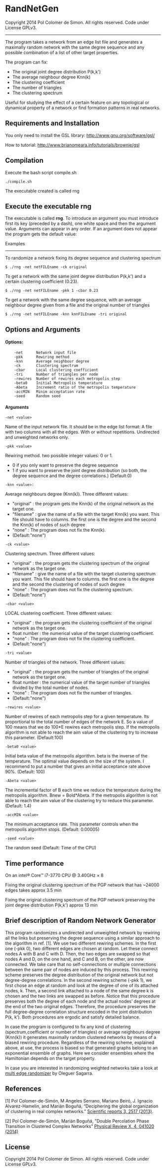 RandNetGen
========================================================================

 Copyright 2014 Pol Colomer de Simon. All rights reserved. Code under License GPLv3.
______________________________________________________________________________________

The program takes a network from an edge list file and generates a maximally random network with the same degree sequence and any possible combination of a list of other target properties.

The program can fix:
* The original joint degree distribution P(k,k')
* The average neighbour degree Knn(k)
* The clustering coefficient
* The number of triangles
* The clustering spectrum
 
Useful for studying the effect of a certain feature on any topological or dynamical property of a network or find formation patterns in real networks. 

## Requirements and Installation

  You only need to install the GSL library: http://www.gnu.org/software/gsl/
  
  How to tutorial: http://www.brianomeara.info/tutorials/brownie/gsl

## Compilation

  Execute the bash script compile.sh

    ./compile.sh

  The executable created is called rng


## Execute the executable rng

The executable is called **rng**. To introduce an argument you must introduce first its key (preceded by a dash), one white space and then the argument value. 
Arguments can appear in any order. If an argument does not appear the program gets the default value:

Examples
______________
 To randomize a network fixing its degree sequence and clustering spectrum
 
 	$ ./rng -net netFILEname -ck original
 
 
 To get a network with the same joint degree distribution P(k,k') and a certain clustering coefficient (0.23).
 
 	$ ./rng -net netFILEname -pkk 1 -cbar 0.23
 
 
 To get a network with the same degree sequence, with an average neighbour degree given from a file and the original number of triangles
 
 	$ ./rng -net netFILEname -knn knnFILEname -tri original
 
 
 
## Options and Arguments

#### Options:
```
	-net      Network input file
	-pkk      Rewiring method
	-knn      Average neighbour degree
	-ck       Clustering spectrum
	-cbar     Local clustering coefficient
	-tri      Number of triangles per node
	-rewires  Number of rewires each metropolis step
	-beta0    Initial Metropolis temperature 
	-Abeta    Increment ratio of the metropolis temperature 
	-accMIN   Minim acceptation rate
	-seed     Random seed
```
#### Arguments
```
-net <value>
```
Name of the input network file. It should be in the edge list format: 
A file with two columns with all the edges. With or without repetitions.
Undirected and unweighted networks only.

```
-pkk <value>
```
Rewiring method. two possible integer values: 0 or 1.
  * 0 if you only want to preserve the degree sequence
  * 1 if you want to preserve the joint degree distribution (so both, the degree sequence and the degree correlations.)
(Default:0)

```
-knn <value>:
```
Average neighbours degree (Knn(k)). Three different values:
  * "original" : the program gets the Knn(k) of the original network as the target one.
  * "filename" : give the name of a file with the target Knn(k) you want. This file should have to columns. the first one is the degree and the second the Knn(k) of nodes of such degree
  * "none"     : The program does not fix the Knn(k).
  * (Default:"none")

```
-ck <value>
```
Clustering spectrum. Three different values:
  * "original" : the program gets the clustering spectrum of the original network as the target one.
  * "filename" : give the name of a file with the target clustering spectrum you want. This file should have to columns. the first one is the degree and the second the clustering of nodes of such degree
  * "none"     : The program does not fix the clustering spectrum.
  * (Default:"none")

```
-cbar <value>
```
LOCAL clustering coefficient. Three different values:
  * "original"   : the program gets the clustering coefficient of the original network as the target one.
  * float number : the numerical value of the target clustering coefficient.
  * "none"       : The program does not fix the clustering coefficient.
  * (Default:"none")

```
-tri <value>
```
Number of triangles of the network. Three different values:
  * "original"   : the program gets the number of triangles of the original network as the target one.
  * float number : the numerical value of the target number of triangles divided by the total number of nodes.
  * "none"       : The program does not fix the number of triangles.
  * (Default:"none")


```
-rewires <value>
```
Number of rewires of each metropolis step for a given temperature. Its proportional to the total number of edges of the network E. So a value of 100 means that we do 100*E rewires each metropolis step. If the metropolis algorithm is not able to reach the aim value of the clustering try to increase this parameter.
(Default:100)

```
-beta0 <value>
```
Initial beta value of the metropolis algorithm. beta is the inverse of the temperature.
The optimal value depends on the size of the system.
I recommend to put a number that gives an initial acceptance rate above 90%.
(Default: 100)

```
-Abeta <value>
```
The incremental factor of B each time we reduce the temperature during the metropolis algorithm.
Bnew = Bold*Abeta.
If the metropolis algorithm is not able to reach the aim value of the clustering try to reduce this parameter.
(Default: 1.4)

```
-accMIN <value>
```
The minimum acceptance rate.
This parameter controls when the metropolis algorithm stops.
(Default: 0.00005)

```
-seed <value>
```
The random seed
(Default: Time of the CPU)

## Time performance
On an intel® Core™ i7-3770 CPU @ 3.40GHz × 8

Fixing the original clustering spectrum of the PGP network that has ~24000 edges takes approx 3.5 min 

Fixing the original clustering spectrum of the PGP network preserving the joint degree distribution P(k,k') approx 13 min

    

## Brief description of Random Network Generator

This program randomizes a undirected and unweighted network by rewiring all the links but preserving the degree sequence using a similar approach to the algorithm in ref. [1]. We use two different rewiring schemes. In the first one (-pkk 0), two different edges are chosen at random. Let these connect nodes A with B and C with D. Then, the two edges are swapped so that nodes A and D, on the one hand, and C and B, on the other, are now connected. We take care that no self-connections or multiple connections between the same pair of nodes are induced by this process. This rewiring scheme preserves the degree distribution of the original network but not degree-degree correlations. In the second rewiring scheme (-pkk 1), we first chose an edge at random and look at the degree of one of its attached nodes, k. Then, a second link attached to a node of the same degree k is chosen and the two links are swapped as before. Notice that this procedure preserves both the degree of each node and the actual nodes’ degrees at the end of the two original edges. Therefore, the procedure preserves the full degree-degree correlation structure encoded in the joint distribution P(k, k'). Both procedures are ergodic and satisfy detailed balance.

In case the program is configured to fix any kind of clustering (spectrum,coefficient or number of triangles) or average neighbours degree (Knn(k)) it generates maximally random clustered networks by means of a biased rewiring procedure. Regardless of the rewiring scheme, explained above, at use, the process is biased so that generated graphs belong to an exponential ensemble of graphs. Here we consider ensembles where the Hamiltonian depends on the target property.

In case you are interested in randomizing weighted networks take a look at [multi edge randomizer](https://github.com/osagarra/Multi_edge_randomizer) by Oleguer Sagarra.


## References 

[1] Pol Colomer-de-Simón, M Angeles Serrano, Mariano Beiró, 
    J. Ignacio Alvarez-Hamelin, and    Marián Boguñá,
    “Deciphering the global organization of clustering in real
    complex networks.” [Scientific reports 3, 2517 (2013)](http://www.nature.com/srep/2013/130827/srep02517/full/srep02517.html).

[2] Pol Colomer-de-Simón, Marián Boguñá,
    "Double Percolation Phase Transition in Clustered Complex Networks"
    [Physical Review X, 4, 041020 (2014)](https://journals.aps.org/prx/abstract/10.1103/PhysRevX.4.041020)

## License

Copyright 2014 Pol Colomer de Simon.
All rights reserved. 
Code under License GPLv3.




